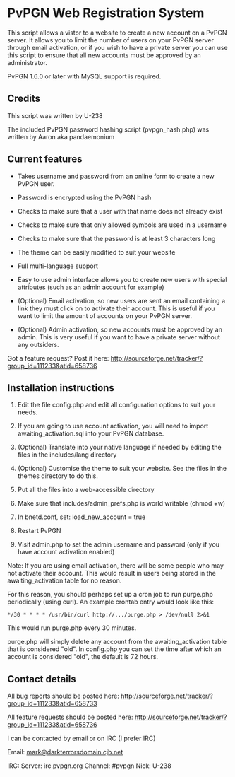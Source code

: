 
PvPGN Web Registration System
====

This script allows a vistor to a website to create a new account
on a PvPGN server.  It allows you to limit the number of users
on your PvPGN server through email activation, or if you wish
to have a private server you can use this script to ensure that
all new accounts must be approved by an administrator.

PvPGN 1.6.0 or later with MySQL support is required.


## Credits


This script was written by U-238

The included PvPGN password hashing script (pvpgn_hash.php) was
written by Aaron aka pandaemonium



## Current features


- Takes username and password from an online form to create a new PvPGN
  user.
- Password is encrypted using the PvPGN hash
- Checks to make sure that a user with that name does not already exist
- Checks to make sure that only allowed symbols are used in a username
- Checks to make sure that the password is at least 3 characters long
- The theme can be easily modified to suit your website
- Full multi-language support
- Easy to use admin interface allows you to create new users with special
  attributes (such as an admin account for example)

- (Optional) Email activation, so new users are sent an email containing
  a link they must click on to activate their account.  This is useful
  if you want to limit the amount of accounts on your PvPGN server.

- (Optional) Admin activation, so new accounts must be approved by an admin.
  This is very useful if you want to have a private server without any
  outsiders.

Got a feature request?  Post it here:
http://sourceforge.net/tracker/?group_id=111233&atid=658736


## Installation instructions

1.  Edit the file config.php and edit all configuration options to suit
    your needs.

2.  If you are going to use account activation, you will need to import
    awaiting_activation.sql into your PvPGN database.

3.  (Optional) Translate into your native language if needed by editing
    the files in the includes/lang directory

4.  (Optional) Customise the theme to suit your website.  See the files
    in the themes directory to do this.

4.  Put all the files into a web-accessible directory

5.  Make sure that includes/admin_prefs.php is world writable (chmod +w)

6.  In bnetd.conf, set:
    load_new_account = true

7.  Restart PvPGN

8.  Visit admin.php to set the admin username and password (only if you
    have account activation enabled)


Note: If you are using email activation, there will be some people who may
not activate their account.  This would result in users being stored in the
awaiting_activation table for no reason.

For this reason, you should perhaps set up a cron job to run purge.php
periodically (using curl).  An example crontab entry would look like this:

`*/30 * * * * /usr/bin/curl http://.../purge.php > /dev/null 2>&1`

This would run purge.php every 30 minutes.

purge.php will simply delete any account from the awaiting_activation table
that is considered "old". In config.php you can set the time after which an
account is considered "old", the default is 72 hours.


## Contact details


All bug reports should be posted here:
http://sourceforge.net/tracker/?group_id=111233&atid=658733

All feature requests should be posted here:
http://sourceforge.net/tracker/?group_id=111233&atid=658736


I can be contacted by email or on IRC (I prefer IRC)

Email:
mark@darkterrorsdomain.cjb.net

IRC:
Server:   irc.pvpgn.org
Channel:  #pvpgn
Nick:     U-238
